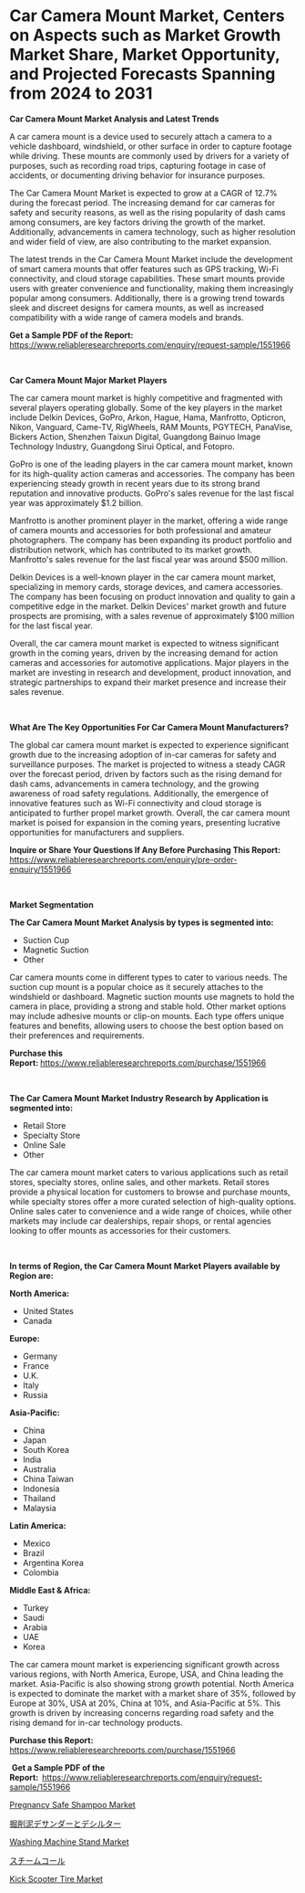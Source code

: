 <p><h1>Car Camera Mount Market, Centers on Aspects such as Market Growth Market Share, Market Opportunity, and Projected Forecasts Spanning from 2024 to 2031</h1></p><p><strong>Car Camera Mount Market Analysis and Latest Trends</strong></p>
<p><p>A car camera mount is a device used to securely attach a camera to a vehicle dashboard, windshield, or other surface in order to capture footage while driving. These mounts are commonly used by drivers for a variety of purposes, such as recording road trips, capturing footage in case of accidents, or documenting driving behavior for insurance purposes.</p><p>The Car Camera Mount Market is expected to grow at a CAGR of 12.7% during the forecast period. The increasing demand for car cameras for safety and security reasons, as well as the rising popularity of dash cams among consumers, are key factors driving the growth of the market. Additionally, advancements in camera technology, such as higher resolution and wider field of view, are also contributing to the market expansion.</p><p>The latest trends in the Car Camera Mount Market include the development of smart camera mounts that offer features such as GPS tracking, Wi-Fi connectivity, and cloud storage capabilities. These smart mounts provide users with greater convenience and functionality, making them increasingly popular among consumers. Additionally, there is a growing trend towards sleek and discreet designs for camera mounts, as well as increased compatibility with a wide range of camera models and brands.</p></p>
<p><strong>Get a Sample PDF of the Report:&nbsp;</strong> <a href="https://www.reliableresearchreports.com/enquiry/request-sample/1551966">https://www.reliableresearchreports.com/enquiry/request-sample/1551966</a></p>
<p>&nbsp;</p>
<p><strong>Car Camera Mount Major Market Players</strong></p>
<p><p>The car camera mount market is highly competitive and fragmented with several players operating globally. Some of the key players in the market include Delkin Devices, GoPro, Arkon, Hague, Hama, Manfrotto, Opticron, Nikon, Vanguard, Came-TV, RigWheels, RAM Mounts, PGYTECH, PanaVise, Bickers Action, Shenzhen Taixun Digital, Guangdong Bainuo Image Technology Industry, Guangdong Sirui Optical, and Fotopro. </p><p>GoPro is one of the leading players in the car camera mount market, known for its high-quality action cameras and accessories. The company has been experiencing steady growth in recent years due to its strong brand reputation and innovative products. GoPro's sales revenue for the last fiscal year was approximately $1.2 billion.</p><p>Manfrotto is another prominent player in the market, offering a wide range of camera mounts and accessories for both professional and amateur photographers. The company has been expanding its product portfolio and distribution network, which has contributed to its market growth. Manfrotto's sales revenue for the last fiscal year was around $500 million.</p><p>Delkin Devices is a well-known player in the car camera mount market, specializing in memory cards, storage devices, and camera accessories. The company has been focusing on product innovation and quality to gain a competitive edge in the market. Delkin Devices' market growth and future prospects are promising, with a sales revenue of approximately $100 million for the last fiscal year.</p><p>Overall, the car camera mount market is expected to witness significant growth in the coming years, driven by the increasing demand for action cameras and accessories for automotive applications. Major players in the market are investing in research and development, product innovation, and strategic partnerships to expand their market presence and increase their sales revenue.</p></p>
<p>&nbsp;</p>
<p><strong>What Are The Key Opportunities For Car Camera Mount Manufacturers?</strong></p>
<p><p>The global car camera mount market is expected to experience significant growth due to the increasing adoption of in-car cameras for safety and surveillance purposes. The market is projected to witness a steady CAGR over the forecast period, driven by factors such as the rising demand for dash cams, advancements in camera technology, and the growing awareness of road safety regulations. Additionally, the emergence of innovative features such as Wi-Fi connectivity and cloud storage is anticipated to further propel market growth. Overall, the car camera mount market is poised for expansion in the coming years, presenting lucrative opportunities for manufacturers and suppliers.</p></p>
<p><strong>Inquire or Share Your Questions If Any Before Purchasing This Report:</strong> <a href="https://www.reliableresearchreports.com/enquiry/pre-order-enquiry/1551966">https://www.reliableresearchreports.com/enquiry/pre-order-enquiry/1551966</a></p>
<p>&nbsp;</p>
<p><strong>Market Segmentation</strong></p>
<p><strong>The Car Camera Mount Market Analysis by types is segmented into:</strong></p>
<p><ul><li>Suction Cup</li><li>Magnetic Suction</li><li>Other</li></ul></p>
<p><p>Car camera mounts come in different types to cater to various needs. The suction cup mount is a popular choice as it securely attaches to the windshield or dashboard. Magnetic suction mounts use magnets to hold the camera in place, providing a strong and stable hold. Other market options may include adhesive mounts or clip-on mounts. Each type offers unique features and benefits, allowing users to choose the best option based on their preferences and requirements.</p></p>
<p><strong>Purchase this Report:&nbsp;</strong><a href="https://www.reliableresearchreports.com/purchase/1551966">https://www.reliableresearchreports.com/purchase/1551966</a></p>
<p>&nbsp;</p>
<p><strong>The Car Camera Mount Market Industry Research by Application is segmented into:</strong></p>
<p><ul><li>Retail Store</li><li>Specialty Store</li><li>Online Sale</li><li>Other</li></ul></p>
<p><p>The car camera mount market caters to various applications such as retail stores, specialty stores, online sales, and other markets. Retail stores provide a physical location for customers to browse and purchase mounts, while specialty stores offer a more curated selection of high-quality options. Online sales cater to convenience and a wide range of choices, while other markets may include car dealerships, repair shops, or rental agencies looking to offer mounts as accessories for their customers.</p></p>
<p>&nbsp;</p>
<p><strong>In terms of Region, the Car Camera Mount Market Players available by Region are:</strong></p>
<p>
    <p> <strong> North America: </strong>
        <ul>
            <li>United States</li>
            <li>Canada</li>
        </ul>
        </p> 
    <p> <strong> Europe: </strong>
        <ul>
            <li>Germany</li>
            <li>France</li>
            <li>U.K.</li>
            <li>Italy</li>
            <li>Russia</li>
        </ul>
        </p> 
    <p> <strong> Asia-Pacific: </strong>
        <ul>
            <li>China</li>
            <li>Japan</li>
            <li>South Korea</li>
            <li>India</li>
            <li>Australia</li>
            <li>China Taiwan</li>
            <li>Indonesia</li>
            <li>Thailand</li>
            <li>Malaysia</li>
        </ul>
        </p> 
    <p> <strong> Latin America: </strong>
        <ul>
            <li>Mexico</li>
            <li>Brazil</li>
            <li>Argentina Korea</li>
            <li>Colombia</li>
        </ul>
        </p> 
    <p> <strong> Middle East & Africa: </strong>
        <ul>
            <li>Turkey</li>
            <li>Saudi</li>
            <li>Arabia</li>
            <li>UAE</li>
            <li>Korea</li>
        </ul>
    </p>
    </p>
<p><p>The car camera mount market is experiencing significant growth across various regions, with North America, Europe, USA, and China leading the market. Asia-Pacific is also showing strong growth potential. North America is expected to dominate the market with a market share of 35%, followed by Europe at 30%, USA at 20%, China at 10%, and Asia-Pacific at 5%. This growth is driven by increasing concerns regarding road safety and the rising demand for in-car technology products.</p></p>
<p><strong>Purchase this Report: </strong><a href="https://www.reliableresearchreports.com/purchase/1551966">https://www.reliableresearchreports.com/purchase/1551966</a></p>
<p>&nbsp;<strong>Get a Sample PDF of the Report:&nbsp;&nbsp;</strong><a href="https://www.reliableresearchreports.com/enquiry/request-sample/1551966">https://www.reliableresearchreports.com/enquiry/request-sample/1551966</a></p>
<p><strong></strong></p>
<p><p><a href="https://github.com/zjyglelu/Market-Research-Report-List-1/blob/main/pregnancy-safe-shampoo-market.md">Pregnancy Safe Shampoo Market</a></p><p><a href="https://github.com/vtbvgl20191192/Market-Research-Report-List-1/blob/main/50760203417.md">掘削泥デサンダーとデシルター</a></p><p><a href="https://github.com/mbisetmhermsr/Market-Research-Report-List-1/blob/main/washing-machine-stand-market.md">Washing Machine Stand Market</a></p><p><a href="https://github.com/avwofrml53535/Market-Research-Report-List-1/blob/main/49487403416.md">スチームコール</a></p><p><a href="https://issuu.com/reportprime-2/docs/kick-scooter-tire-market-size-2030.pptx">Kick Scooter Tire Market</a></p></p>